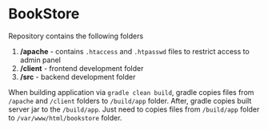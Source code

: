 # BookStore

Repository contains the following folders

1) **/apache** - contains `.htaccess` and `.htpasswd` files to restrict access to admin panel
2) **/client** - frontend development folder
3) **/src** - backend development folder

When building application via `gradle clean build`, gradle copies files from `/apache` and `/client` folders to 
`/build/app` folder. After, gradle copies built server jar to the `/build/app`. Just need to copies files from
`/build/app` folder to `/var/www/html/bookstore` folder.